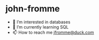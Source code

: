 # john-fromme
- 👀 I’m interested in databases
- 🌱 I’m currently learning SQL
- 📫 How to reach me jfromme@duck.com
